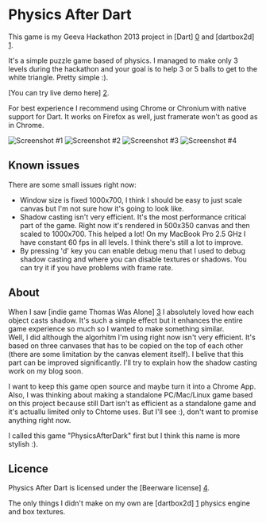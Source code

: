 Physics After Dart
=================

This game is my Geeva Hackathon 2013 project in [Dart] [0] and [dartbox2d] [1]. 

It's a simple puzzle game based of physics. I managed to make only 3 levels during the hackathon and your goal is to help 3 or 5 balls to get to the white triangle. Pretty simple :).

[You can try live demo here] [2].

For best experience I recommend using Chrome or Chronium with native support for Dart. It works on Firefox as well, just framerate won't as good as in Chrome.

![Screenshot #1](https://raw.github.com/martinsik/physics-after-dart/master/screenshots/small1.jpg)
![Screenshot #2](https://raw.github.com/martinsik/physics-after-dart/master/screenshots/small2.jpg)
![Screenshot #3](https://raw.github.com/martinsik/physics-after-dart/master/screenshots/small3.jpg)
![Screenshot #4](https://raw.github.com/martinsik/physics-after-dart/master/screenshots/small4.jpg)

Known issues
------------

There are some small issues right now:   
 - Window size is fixed 1000x700, I think I should be easy to just scale canvas but I'm not sure how it's going to look like.  
 - Shadow casting isn't very efficient. It's the most performance critical part of the game. Right now it's rendered in 500x350 canvas and then scaled to 1000x700. This helped a lot! On my MacBook Pro 2.5 GHz I have constant 60 fps in all levels. I think there's still a lot to improve.  
 - By pressing 'd' key you can enable debug menu that I used to debug shadow casting and where you can disable textures or shadows. You can try it if you have problems with frame rate.

About
-----

When I saw [indie game Thomas Was Alone] [3] I absolutely loved how each object casts shadow. It's such a simple effect but it enhances the entire game experience so much so I wanted to make something similar.  
Well, I did although the algorhitm I'm using right now isn't very efficient. It's based on three canvases that has to be copied on the top of each other (there are some limitation by the canvas element itself). I belive that this part can be improved significantly. I'll try to explain how the shadow casting work on my blog soon.

I want to keep this game open source and maybe turn it into a Chrome App. Also, I was thinking about making a standalone PC/Mac/Linux game based on this project because still Dart isn't as efficient as a standalone game and it's actuallu limited only to Chtome uses. But I'll see :), don't want to promise anything right now.

I called this game "PhysicsAfterDark" first but I think this name is more stylish :).

Licence
-------

Physics After Dart is licensed under the [Beerware license] [4].

The only things I didn't make on my own are [dartbox2d] [1] physics engine and box textures.


  [0]: http://www.dartlang.org/ "Dart"
  [1]: https://code.google.com/p/dartbox2d/ "dartbox2d"
  [2]: http://martinsikora.com/physics-after-dart/web/index.html "live demo"
  [3]: http://store.steampowered.com/app/220780/ "Thomas Was Alone"
  [4]: http://en.wikipedia.org/wiki/Beerware#License "Beerware license"


